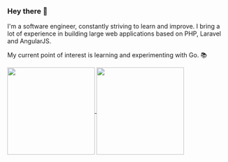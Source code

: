 ### Hey there 👋

I'm a software engineer, constantly striving to learn and improve. I bring a lot of experience in building large web applications based on PHP, Laravel and AngularJS.

My current point of interest is learning and experimenting with Go. 📚

<a href="#">
  <img height= "200px" align="center" src="https://github-readme-stats.vercel.app/api?username=klokar&count_private=true&show_icons=true&include_all_commits=true&show_icons=true&custom_title=Some%20of%20my%20stats:" />
</a>
<a href="#">
  <img height= "200px" align="center" src="https://github-readme-stats.vercel.app/api/top-langs/?username=klokar&layout=compact&show_icons=true&langs_count=20&custom_title=Some%20languages%20I%27ve%20used:" />
</a>
